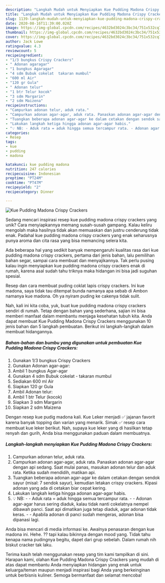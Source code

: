 ```yaml
---
description: "Langkah Mudah untuk Menyiapkan Kue Pudding Madona Crispy Crackers Anti Gagal"
title: "Langkah Mudah untuk Menyiapkan Kue Pudding Madona Crispy Crackers Anti Gagal"
slug: 1139-langkah-mudah-untuk-menyiapkan-kue-pudding-madona-crispy-crackers-anti-gagal
date: 2020-08-16T11:39:00.020Z
image: https://img-global.cpcdn.com/recipes/4632bd3024c3bc34/751x532cq70/kue-pudding-madona-crispy-crackers-foto-resep-utama.jpg
thumbnail: https://img-global.cpcdn.com/recipes/4632bd3024c3bc34/751x532cq70/kue-pudding-madona-crispy-crackers-foto-resep-utama.jpg
cover: https://img-global.cpcdn.com/recipes/4632bd3024c3bc34/751x532cq70/kue-pudding-madona-crispy-crackers-foto-resep-utama.jpg
author: Jack Lowe
ratingvalue: 4.3
reviewcount: 5
recipeingredient:
- "1/3 bungkus Crispy Crackers"
- " Adonan agaragar"
- "1 bungkus Agaragar"
- "4 sdm Bubuk cokelat  takaran mumbul"
- "600 ml Air"
- "120 gr Gula"
- " Adonan telur"
- "1 btr Telur kocok"
- "3 sdm Margarin"
- "2 sdm Maizena"
recipeinstructions:
- "Campurkan adonan telur, aduk rata."
- "Campurkan adonan agar-agar, aduk rata. Panaskan adonan agar-agar dengan api sedang. Saat mulai panas, masukan adonan telur dan aduk rata. Ketika sudah mendidih, matikan api."
- "Tuangkan beberapa adonan agar-agar ke dalam cetakan dengan sendok sayur (misal: 7 sendok sayur), kemudian letakan crispy crackers. Kipasi adonan yang ada di cetakan biar cepat kering."
- "Lakukan langkah ketiga hingga adonan agar-agar habis."
- "💡 NB: - Aduk rata = aduk hingga semua tercampur rata. - Adonan agar-agar harus sering diaduk, kalau tidak nanti cokelatnya nempel dibawah panci. Saat api dimatikan juga tetap diaduk, agar adonan tidak keras. - Apabila adonan di panci sudah mengeras, adonan bisa dipanasi lagi."
categories:
- Resep
tags:
- kue
- pudding
- madona

katakunci: kue pudding madona 
nutrition: 247 calories
recipecuisine: Indonesian
preptime: "PT24M"
cooktime: "PT47M"
recipeyield: "2"
recipecategory: Dinner

---
```



![Kue Pudding Madona Crispy Crackers](https://img-global.cpcdn.com/recipes/4632bd3024c3bc34/751x532cq70/kue-pudding-madona-crispy-crackers-foto-resep-utama.jpg)

Sedang mencari inspirasi resep kue pudding madona crispy crackers yang unik? Cara menyiapkannya memang susah-susah gampang. Kalau keliru mengolah maka hasilnya tidak akan memuaskan dan justru cenderung tidak enak. Padahal kue pudding madona crispy crackers yang enak seharusnya punya aroma dan cita rasa yang bisa memancing selera kita.

Ada beberapa hal yang sedikit banyak mempengaruhi kualitas rasa dari kue pudding madona crispy crackers, pertama dari jenis bahan, lalu pemilihan bahan segar, sampai cara membuat dan menyajikannya. Tak perlu pusing kalau ingin menyiapkan kue pudding madona crispy crackers enak di rumah, karena asal sudah tahu triknya maka hidangan ini bisa jadi suguhan spesial.

Resep dan cara membuat puding coklat lapis crispy crackers. Ini kue madona, saya tidak tau ditempat bunda namanya apa sebab di Ambon namanya kue madona. Oh ya nyiram puding ke cakenya tidak sulit.


Nah, kali ini kita coba, yuk, buat kue pudding madona crispy crackers sendiri di rumah. Tetap dengan bahan yang sederhana, sajian ini bisa memberi manfaat dalam membantu menjaga kesehatan tubuh kita. Anda dapat membuat Kue Pudding Madona Crispy Crackers menggunakan 10 jenis bahan dan 5 langkah pembuatan. Berikut ini langkah-langkah dalam membuat hidangannya.

<!--inarticleads1-->

##### Bahan-bahan dan bumbu yang digunakan untuk pembuatan Kue Pudding Madona Crispy Crackers:

1. Gunakan 1/3 bungkus Crispy Crackers
1. Gunakan  Adonan agar-agar:
1. Ambil 1 bungkus Agar-agar
1. Gunakan 4 sdm Bubuk cokelat - takaran mumbul
1. Sediakan 600 ml Air
1. Siapkan 120 gr Gula
1. Ambil  Adonan telur:
1. Ambil 1 btr Telur (kocok)
1. Siapkan 3 sdm Margarin
1. Siapkan 2 sdm Maizena


Dengan resep kue pudig madona kali. Kue Leker menjadi ✅ jajanan favorit karena banyak topping dan varian yang menarik. Simak ✅ resep cara membuat kue leker berikut. Nah, supaya kue leker yang di hasilkan tetap renyah dan gurih, Anda bisa menggunakan paduan dalam membuatnya. 

<!--inarticleads2-->

##### Langkah-langkah menyiapkan Kue Pudding Madona Crispy Crackers:

1. Campurkan adonan telur, aduk rata.
1. Campurkan adonan agar-agar, aduk rata. Panaskan adonan agar-agar dengan api sedang. Saat mulai panas, masukan adonan telur dan aduk rata. Ketika sudah mendidih, matikan api.
1. Tuangkan beberapa adonan agar-agar ke dalam cetakan dengan sendok sayur (misal: 7 sendok sayur), kemudian letakan crispy crackers. Kipasi adonan yang ada di cetakan biar cepat kering.
1. Lakukan langkah ketiga hingga adonan agar-agar habis.
1. 💡 NB: - - Aduk rata = aduk hingga semua tercampur rata. - - Adonan agar-agar harus sering diaduk, kalau tidak nanti cokelatnya nempel dibawah panci. Saat api dimatikan juga tetap diaduk, agar adonan tidak keras. - - Apabila adonan di panci sudah mengeras, adonan bisa dipanasi lagi.


Anda bisa mencari di media informasi ke. Awalnya penasaran dengan kue madona ini. Hehe. ?? tapi kalau bikinnya dengan mood yang. Tidak tahu kenapa nama pudingnya begitu, dapet dari grup sebelah. Dalam rumah nih biskut cracker tak laku. 

Terima kasih telah menggunakan resep yang tim kami tampilkan di sini. Harapan kami, olahan Kue Pudding Madona Crispy Crackers yang mudah di atas dapat membantu Anda menyiapkan hidangan yang enak untuk keluarga/teman maupun menjadi inspirasi bagi Anda yang berkeinginan untuk berbisnis kuliner. Semoga bermanfaat dan selamat mencoba!
